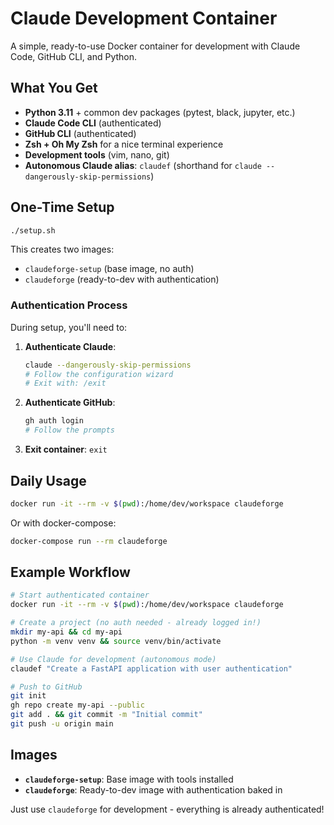 # Claude Development Container

A simple, ready-to-use Docker container for development with Claude Code, GitHub CLI, and Python.

## What You Get

- **Python 3.11** + common dev packages (pytest, black, jupyter, etc.)
- **Claude Code CLI** (authenticated)
- **GitHub CLI** (authenticated)
- **Zsh + Oh My Zsh** for a nice terminal experience
- **Development tools** (vim, nano, git)
- **Autonomous Claude alias**: `claudef` (shorthand for `claude --dangerously-skip-permissions`)

## One-Time Setup

```bash
./setup.sh
```

This creates two images:
- `claudeforge-setup` (base image, no auth)
- `claudeforge` (ready-to-dev with authentication)

### Authentication Process

During setup, you'll need to:

1. **Authenticate Claude**:
   ```bash
   claude --dangerously-skip-permissions
   # Follow the configuration wizard
   # Exit with: /exit
   ```

2. **Authenticate GitHub**:
   ```bash
   gh auth login
   # Follow the prompts
   ```

3. **Exit container**: `exit`

## Daily Usage

```bash
docker run -it --rm -v $(pwd):/home/dev/workspace claudeforge
```

Or with docker-compose:
```bash
docker-compose run --rm claudeforge
```

## Example Workflow

```bash
# Start authenticated container
docker run -it --rm -v $(pwd):/home/dev/workspace claudeforge

# Create a project (no auth needed - already logged in!)
mkdir my-api && cd my-api
python -m venv venv && source venv/bin/activate

# Use Claude for development (autonomous mode)
claudef "Create a FastAPI application with user authentication"

# Push to GitHub
git init
gh repo create my-api --public
git add . && git commit -m "Initial commit"
git push -u origin main
```

## Images

- **`claudeforge-setup`**: Base image with tools installed
- **`claudeforge`**: Ready-to-dev image with authentication baked in

Just use `claudeforge` for development - everything is already authenticated!